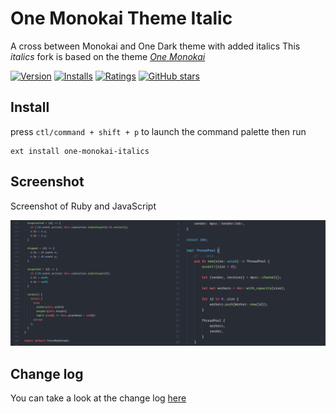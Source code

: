 # One Monokai Theme Italic

A cross between Monokai and One Dark theme with added italics
This *italics* fork is based on the theme [*One Monokai*](https://github.com/azemoh/vscode-one-monokai)

[![Version](https://vsmarketplacebadge.apphb.com/version/lrecknagel.one-monokai-italic.svg)](https://marketplace.visualstudio.com/items?itemName=lrecknagel.one-monokai-italic) [![Installs](https://vsmarketplacebadge.apphb.com/installs/lrecknagel.one-monokai-italic.svg)](https://marketplace.visualstudio.com/items?itemName=lrecknagel.one-monokai-italic) [![Ratings](https://vsmarketplacebadge.apphb.com/rating/lrecknagel.one-monokai-italic.svg)](https://marketplace.visualstudio.com/items?itemName=lrecknagel.one-monokai-italic) [![GitHub stars](https://img.shields.io/github/stars/lrecknagel/vscode-one-monokai.svg)](https://github.com/lrecknagel/vscode-one-monokai)


## Install

press `ctl/command + shift + p` to launch the command palette then run
```
ext install one-monokai-italics
```

## Screenshot
Screenshot of Ruby and JavaScript

![Theme Screenshot](screenshot-v0.1.0.png)

## Change log
You can take a look at the change log [here](https://github.com/lrecknagel/vscode-one-monokai/blob/master/CHANGELOG.md)
